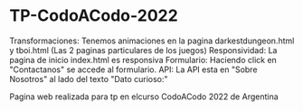# TP-CodoACodo-2022
Transformaciones:
Tenemos animaciones en la pagina darkestdungeon.html y tboi.html (Las 2 paginas particulares de los juegos)
Responsividad:
La pagina de inicio index.html es responsiva
Formulario:
Haciendo click en "Contactanos" se accede al formulario.
API:
La API esta en "Sobre Nosotros" al lado del texto "Dato curioso:"

Pagina web realizada  para tp en elcurso CodoACodo 2022 de Argentina
